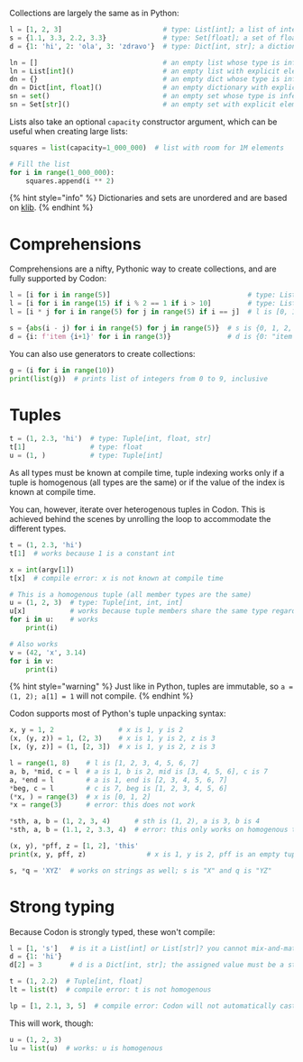 Collections are largely the same as in Python:

``` python
l = [1, 2, 3]                         # type: List[int]; a list of integers
s = {1.1, 3.3, 2.2, 3.3}              # type: Set[float]; a set of floats
d = {1: 'hi', 2: 'ola', 3: 'zdravo'}  # type: Dict[int, str]; a dictionary of int to str

ln = []                               # an empty list whose type is inferred based on usage
ln = List[int]()                      # an empty list with explicit element type
dn = {}                               # an empty dict whose type is inferred based on usage
dn = Dict[int, float]()               # an empty dictionary with explicit element types
sn = set()                            # an empty set whose type is inferred based on usage
sn = Set[str]()                       # an empty set with explicit element type
```

Lists also take an optional `capacity` constructor argument, which can be useful
when creating large lists:

``` python
squares = list(capacity=1_000_000)  # list with room for 1M elements

# Fill the list
for i in range(1_000_000):
    squares.append(i ** 2)
```

{% hint style="info" %}
Dictionaries and sets are unordered and are based on [klib](https://github.com/attractivechaos/klib).
{% endhint %}

# Comprehensions

Comprehensions are a nifty, Pythonic way to create collections, and are fully
supported by Codon:

``` python
l = [i for i in range(5)]                                  # type: List[int]; l is [0, 1, 2, 3, 4]
l = [i for i in range(15) if i % 2 == 1 if i > 10]         # type: List[int]; l is [11, 13]
l = [i * j for i in range(5) for j in range(5) if i == j]  # l is [0, 1, 4, 9, 16]

s = {abs(i - j) for i in range(5) for j in range(5)}  # s is {0, 1, 2, 3, 4}
d = {i: f'item {i+1}' for i in range(3)}              # d is {0: "item 1", 1: "item 2", 2: "item 3"}
```

You can also use generators to create collections:

``` python
g = (i for i in range(10))
print(list(g))  # prints list of integers from 0 to 9, inclusive
```

# Tuples

``` python
t = (1, 2.3, 'hi')  # type: Tuple[int, float, str]
t[1]                # type: float
u = (1, )           # type: Tuple[int]
```

As all types must be known at compile time, tuple indexing works only if
a tuple is homogenous (all types are the same) or if the value of the
index is known at compile time.

You can, however, iterate over heterogenous tuples in Codon. This is
achieved behind the scenes by unrolling the loop to accommodate the
different types.

``` python
t = (1, 2.3, 'hi')
t[1]  # works because 1 is a constant int

x = int(argv[1])
t[x]  # compile error: x is not known at compile time

# This is a homogenous tuple (all member types are the same)
u = (1, 2, 3)  # type: Tuple[int, int, int]
u[x]           # works because tuple members share the same type regardless of x
for i in u:    # works
    print(i)

# Also works
v = (42, 'x', 3.14)
for i in v:
    print(i)
```

{% hint style="warning" %}
Just like in Python, tuples are immutable, so `a = (1, 2); a[1] = 1` will not compile.
{% endhint %}

Codon supports most of Python's tuple unpacking syntax:

``` python
x, y = 1, 2                # x is 1, y is 2
(x, (y, z)) = 1, (2, 3)    # x is 1, y is 2, z is 3
[x, (y, z)] = (1, [2, 3])  # x is 1, y is 2, z is 3

l = range(1, 8)    # l is [1, 2, 3, 4, 5, 6, 7]
a, b, *mid, c = l  # a is 1, b is 2, mid is [3, 4, 5, 6], c is 7
a, *end = l        # a is 1, end is [2, 3, 4, 5, 6, 7]
*beg, c = l        # c is 7, beg is [1, 2, 3, 4, 5, 6]
(*x, ) = range(3)  # x is [0, 1, 2]
*x = range(3)      # error: this does not work

*sth, a, b = (1, 2, 3, 4)      # sth is (1, 2), a is 3, b is 4
*sth, a, b = (1.1, 2, 3.3, 4)  # error: this only works on homogenous tuples for now

(x, y), *pff, z = [1, 2], 'this'
print(x, y, pff, z)               # x is 1, y is 2, pff is an empty tuple --- () ---, and z is "this"

s, *q = 'XYZ'  # works on strings as well; s is "X" and q is "YZ"
```

# Strong typing

Because Codon is strongly typed, these won't compile:

``` python
l = [1, 's']   # is it a List[int] or List[str]? you cannot mix-and-match types
d = {1: 'hi'}
d[2] = 3       # d is a Dict[int, str]; the assigned value must be a str

t = (1, 2.2)  # Tuple[int, float]
lt = list(t)  # compile error: t is not homogenous

lp = [1, 2.1, 3, 5]  # compile error: Codon will not automatically cast a float to an int
```

This will work, though:

``` python
u = (1, 2, 3)
lu = list(u)  # works: u is homogenous
```
